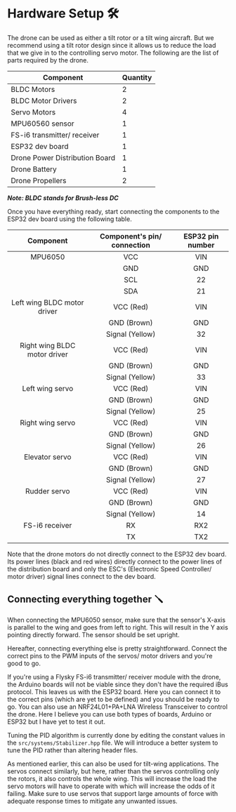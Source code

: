 # Hardware Setup 🛠️

The drone can be used as either a tilt rotor or a tilt wing aircraft. But we recommend using a tilt rotor design since it allows us to reduce the load that we give in to the controlling servo motor. The following are the list of parts required by the drone.

| Component                      | Quantity |
|--------------------------------|----------|
| BLDC Motors                    |        2 |
| BLDC Motor Drivers             |        2 |
| Servo Motors                   |        4 |
| MPU60560 sensor                |        1 |
| FS-i6 transmitter/ receiver    |        1 |
| ESP32 dev board                |        1 |
| Drone Power Distribution Board |        1 |
| Drone Battery                  |        1 |
| Drone Propellers               |        2 |

***Note: BLDC stands for Brush-less DC***

Once you have everything ready, start connecting the components to the ESP32 dev board using the following table.

|           Component          | Component's pin/ connection | ESP32 pin number |
|:----------------------------:|:---------------------------:|:----------------:|
|            MPU6050           |             VCC             |        VIN       |
|                              |             GND             |        GND       |
|                              |             SCL             |        22        |
|                              |             SDA             |        21        |
|  Left wing BLDC motor driver |          VCC (Red)          |        VIN       |
|                              |         GND (Brown)         |        GND       |
|                              |       Signal (Yellow)       |        32        |
| Right wing BLDC motor driver |          VCC (Red)          |        VIN       |
|                              |         GND (Brown)         |        GND       |
|                              |       Signal (Yellow)       |        33        |
|        Left wing servo       |          VCC (Red)          |        VIN       |
|                              |         GND (Brown)         |        GND       |
|                              |       Signal (Yellow)       |        25        |
|       Right wing servo       |          VCC (Red)          |        VIN       |
|                              |         GND (Brown)         |        GND       |
|                              |       Signal (Yellow)       |        26        |
|        Elevator servo        |          VCC (Red)          |        VIN       |
|                              |         GND (Brown)         |        GND       |
|                              |       Signal (Yellow)       |        27        |
|         Rudder servo         |          VCC (Red)          |        VIN       |
|                              |         GND (Brown)         |        GND       |
|                              |       Signal (Yellow)       |        14        |
|        FS-i6 receiver        |              RX             |        RX2       |
|                              |              TX             |        TX2       |

Note that the drone motors do not directly connect to the ESP32 dev board. Its power lines (black and red wires) directly connect to the power lines of the distribution board and only the ESC's (Electronic Speed Controller/ motor driver) signal lines connect to the dev board.

## Connecting everything together 🪛

When connecting the MPU6050 sensor, make sure that the sensor's X-axis is parallel to the wing and goes from left to right. This will result in the Y axis pointing directly forward. The sensor should be set upright.

Hereafter, connecting everything else is pretty straightforward. Connect the correct pins to the PWM inputs of the servos/ motor drivers and you're good to go.

If you're using a Flysky FS-i6 transmitter/ receiver module with the drone, the Arduino boards will not be viable since they don't have the required iBus protocol. This leaves us with the ESP32 board. Here you can connect it to the correct pins (which are yet to be defined) and you should be ready to go. You can also use an NRF24L01+PA+LNA Wireless Transceiver to control the drone. Here I believe you can use both types of boards, Arduino or ESP32 but I have yet to test it out.

Tuning the PID algorithm is currently done by editing the constant values in the `src/systems/Stabilizer.hpp` file. We will introduce a better system to tune the PID rather than altering header files.

As mentioned earlier, this can also be used for tilt-wing applications. The servos connect similarly, but here, rather than the servos controlling only the rotors, it also controls the whole wing. This will increase the load the servo motors will have to operate with which will increase the odds of it failing. Make sure to use servos that support large amounts of force with adequate response times to mitigate any unwanted issues.
